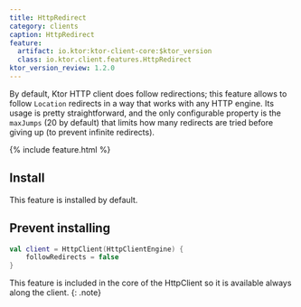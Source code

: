 ```yaml
---
title: HttpRedirect
category: clients
caption: HttpRedirect
feature:
  artifact: io.ktor:ktor-client-core:$ktor_version
  class: io.ktor.client.features.HttpRedirect
ktor_version_review: 1.2.0
---
```


By default, Ktor HTTP client does follow redirections; this feature allows to follow `Location` redirects in a way that works with any HTTP engine. Its usage is pretty straightforward, and the only configurable property is the `maxJumps` (20 by default) that limits how many redirects are tried before giving up (to prevent infinite redirects).

{% include feature.html %}

## Install

This feature is installed by default.

## Prevent installing

```kotlin
val client = HttpClient(HttpClientEngine) {
    followRedirects = false
}
```

This feature is included in the core of the HttpClient so it is available always along the client.
{: .note}
